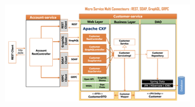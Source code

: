 <img src="https://github.com/MuhammedHussein3/micro-service-multi-connecteurs/blob/main/customer-data-service/1.png">
